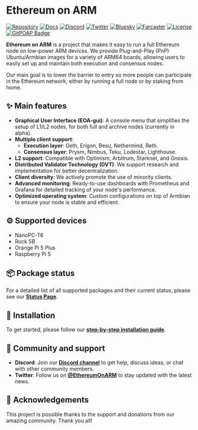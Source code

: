 # Ethereum on ARM

[![Repository](https://img.shields.io/badge/GitHub-Repository-blue?logo=github)](https://github.com/diglos/ethereumonarm)
[![Docs](https://img.shields.io/badge/Docs-Read%20the%20Docs-3a7bd5?logo=readthedocs)](https://ethereum-on-arm-documentation.readthedocs.io)
[![Discord](https://img.shields.io/badge/Discord-Join%20Server-7289DA?logo=discord&logoColor=white)](https://discord.gg/ve2Z8fxz5N)
[![Twitter](https://img.shields.io/twitter/follow/EthereumOnARM?style=social)](https://twitter.com/EthereumOnARM)
[![Bluesky](https://img.shields.io/badge/Bluesky-Follow-0085FF?logo=bluesky&logoColor=white)](https://bsky.app/profile/ethereumonarm.bsky.social)
[![Farcaster](https://img.shields.io/badge/Farcaster-Follow-8A63D2?logo=farcaster&logoColor=white)](https://farcaster.xyz/ethereumonarm)
[![License](https://img.shields.io/github/license/diglos/ethereumonarm)](https://github.com/diglos/ethereumonarm/blob/main/LICENSE)
[![GitPOAP Badge](https://public-api.gitpoap.io/v1/repo/diglos/ethereumonarm/badge)](https://www.gitpoap.io/gh/diglos/ethereumonarm)

**Ethereum on ARM** is a project that makes it easy to run a full Ethereum node on
low-power ARM devices. We provide Plug-and-Play (PnP) Ubuntu/Armbian images for a
variety of ARM64 boards, allowing users to easily set up and maintain both
execution and consensus nodes.

Our main goal is to lower the barrier to entry so more people can participate in
the Ethereum network, either by running a full node or by staking from home.

## ✨ Main features

- **Graphical User Interface (EOA-gui)**: A console menu that simplifies the
  setup of L1/L2 nodes, for both full and archive nodes (currently in alpha).
- **Multiple client support**:
  - **Execution layer**: Geth, Erigon, Besu, Nethermind, Reth.
  - **Consensus layer**: Prysm, Nimbus, Teku, Lodestar, Lighthouse.
- **L2 support**: Compatible with Optimism, Arbitrum, Starknet, and Gnosis.
- **Distributed Validator Technology (DVT)**: We support research and
  implementation for better decentralization.
- **Client diversity**: We actively promote the use of minority clients.
- **Advanced monitoring**: Ready-to-use dashboards with Prometheus and Grafana
  for detailed tracking of your node's performance.
- **Optimized operating system**: Custom configurations on top of Armbian to
  ensure your node is stable and efficient.

## ⚙️ Supported devices

- NanoPC-T6
- Rock 5B
- Orange Pi 5 Plus
- Raspberry Pi 5

## 📦 Package status

For a detailed list of all supported packages and their current status, please
see our **[Status Page](https://github.com/EOA-Blockchain-Labs/ethereumonarm/blob/main/STATUS.md)**.

## 🚀 Installation

To get started, please follow our
**[step-by-step installation guide](https://ethereum-on-arm-documentation.readthedocs.io)**.

## 🤝 Community and support

- **Discord**: Join our **[Discord channel](https://discord.gg/ve2Z8fxz5N)** to
  get help, discuss ideas, or chat with other community members.
- **Twitter**: Follow us on **[@EthereumOnARM](https://twitter.com/EthereumOnARM)**
  to stay updated with the latest news.

## 💖 Acknowledgements

This project is possible thanks to the support and donations from our amazing
community. Thank you all!
